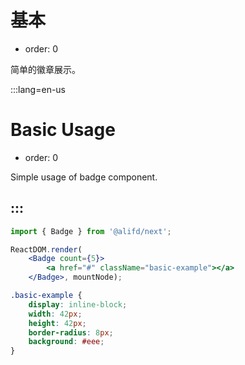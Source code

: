 # 基本

- order: 0

简单的徽章展示。

:::lang=en-us
# Basic Usage

- order: 0

Simple usage of badge component.

:::
---

````jsx
import { Badge } from '@alifd/next';

ReactDOM.render(
    <Badge count={5}>
        <a href="#" className="basic-example"></a>
    </Badge>, mountNode);
````

````css
.basic-example {
    display: inline-block;
    width: 42px;
    height: 42px;
    border-radius: 8px;
    background: #eee;
}
````
